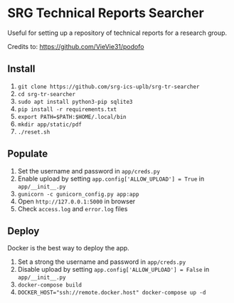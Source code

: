 # SRG Technical Reports Searcher

Useful for setting up a repository of technical reports for a research group.

Credits to: https://github.com/VieVie31/podofo

## Install

1. `git clone https://github.com/srg-ics-uplb/srg-tr-searcher`
2. `cd srg-tr-searcher`
3. `sudo apt install python3-pip sqlite3`
4. `pip install -r requirements.txt`
5. `export PATH=$PATH:$HOME/.local/bin`
6. `mkdir app/static/pdf`
7. `./reset.sh`

## Populate
1. Set the username and password in `app/creds.py`
2. Enable upload by setting `app.config['ALLOW_UPLOAD'] = True` in `app/__init__.py`
3. `gunicorn -c gunicorn_config.py app:app`
4. Open `http://127.0.0.1:5000` in browser
5. Check `access.log` and `error.log` files 

## Deploy
Docker is the best way to deploy the app.

1.  Set a strong the username and password in `app/creds.py`
2.  Disable upload by setting `app.config['ALLOW_UPLOAD'] = False` in `app/__init__.py`
3. `docker-compose build`
4. `DOCKER_HOST="ssh://remote.docker.host" docker-compose up -d`


